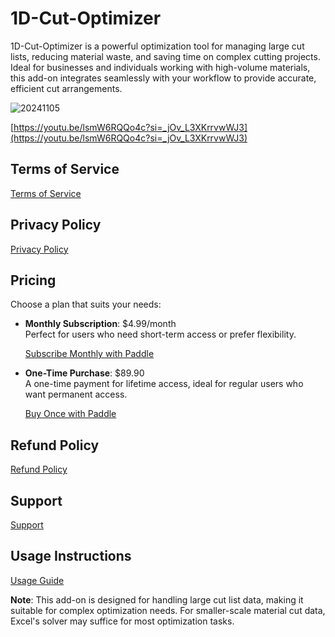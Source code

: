# 1D-Cut-Optimizer
1D-Cut-Optimizer is a powerful optimization tool for managing large cut lists, reducing material waste, and saving time on complex cutting projects. Ideal for businesses and individuals working with high-volume materials, this add-on integrates seamlessly with your workflow to provide accurate, efficient cut arrangements.

![20241105](https://github.com/user-attachments/assets/011d885b-6b66-45b7-97ad-f09ea345e293)

[https://youtu.be/lsmW6RQQo4c?si=_jOv_L3XKrrvwWJ3](https://youtu.be/lsmW6RQQo4c?si=_jOv_L3XKrrvwWJ3)

## Terms of Service
[Terms of Service](https://kai-flexi.github.io/1D-Cut-Optimizer/terms-of-service)

## Privacy Policy
[Privacy Policy](https://kai-flexi.github.io/1D-Cut-Optimizer/privacy-policy)

## Pricing

Choose a plan that suits your needs:

- **Monthly Subscription**: $4.99/month  
  Perfect for users who need short-term access or prefer flexibility.

  [Subscribe Monthly with Paddle](#)

- **One-Time Purchase**: $89.90  
  A one-time payment for lifetime access, ideal for regular users who want permanent access.

  [Buy Once with Paddle](#)

## Refund Policy
[Refund Policy](https://kai-flexi.github.io/1D-Cut-Optimizer/refund-policy)

## Support
[Support](https://kai-flexi.github.io/1D-Cut-Optimizer/support)

## Usage Instructions
[Usage Guide](https://kai-flexi.github.io/1D-Cut-Optimizer/usage)

**Note**: This add-on is designed for handling large cut list data, making it suitable for complex optimization needs. For smaller-scale material cut data, Excel's solver may suffice for most optimization tasks.
